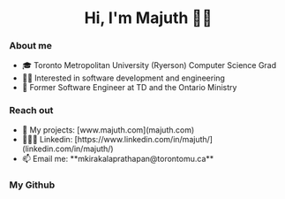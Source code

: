 <h1 align="center"><b> Hi, I'm Majuth 👋🏼 </b></h1>

<h3> About me </h3>
<ul>
    <li>🎓 Toronto Metropolitan University (Ryerson) Computer Science Grad</li>
    <li>👨‍💻 Interested in software development and engineering</li>
    <li>🏢 Former Software Engineer at TD and the Ontario Ministry </li>
</ul>

<h3> Reach out </h3>
<ul>
    <li>🔗 My projects: [www.majuth.com](majuth.com) </li>
    <li>👨🏻‍💼 Linkedin: [https://www.linkedin.com/in/majuth/](linkedin.com/in/majuth/)</li>
    <li>📫 Email me: **mkirakalaprathapan@torontomu.ca**</li>
</ul>

<h3> My Github </h3>

<!--
**majuthkira/majuthkira** is a ✨ _special_ ✨ repository because its `README.md` (this file) appears on your GitHub profile.

Here are some ideas to get you started:

- 🔭 I’m currently working on ...
- 🌱 I’m currently learning ...
- 👯 I’m looking to collaborate on ...
- 🤔 I’m looking for help with ...
- 💬 Ask me about ...
- 📫 How to reach me: ...
- 😄 Pronouns: ...
- ⚡ Fun fact: ...
-->
